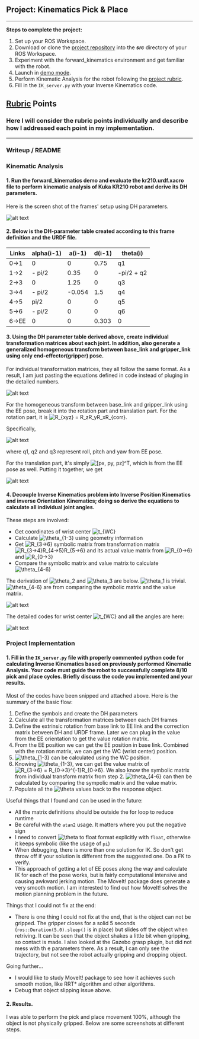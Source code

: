 ## Project: Kinematics Pick & Place

---


**Steps to complete the project:**  


1. Set up your ROS Workspace.
2. Download or clone the [project repository](https://github.com/udacity/RoboND-Kinematics-Project) into the ***src*** directory of your ROS Workspace.  
3. Experiment with the forward_kinematics environment and get familiar with the robot.
4. Launch in [demo mode](https://classroom.udacity.com/nanodegrees/nd209/parts/7b2fd2d7-e181-401e-977a-6158c77bf816/modules/8855de3f-2897-46c3-a805-628b5ecf045b/lessons/91d017b1-4493-4522-ad52-04a74a01094c/concepts/ae64bb91-e8c4-44c9-adbe-798e8f688193).
5. Perform Kinematic Analysis for the robot following the [project rubric](https://review.udacity.com/#!/rubrics/972/view).
6. Fill in the `IK_server.py` with your Inverse Kinematics code. 


[//]: # (Image References)

[DH]: ./misc_images/DH.png
[DH_Transform_between_frames]: ./misc_images/DH_Transform_between_frames.png
[rotation]: ./misc_images/rotation.png
[EE]: ./misc_images/EE.png
[Derivation]: ./misc_images/Derivation.jpg
[theta]: ./misc_images/theta.png

## [Rubric](https://review.udacity.com/#!/rubrics/972/view) Points
### Here I will consider the rubric points individually and describe how I addressed each point in my implementation.  

---
### Writeup / README

### Kinematic Analysis
#### 1. Run the forward_kinematics demo and evaluate the kr210.urdf.xacro file to perform kinematic analysis of Kuka KR210 robot and derive its DH parameters.

Here is the screen shot of the frames' setup using DH parameters.

![alt text][DH]

#### 2. Below is the DH-parameter table created according to this frame definition and the URDF file.

Links | alpha(i-1) | a(i-1) | d(i-1) | theta(i)
--- | --- | --- | --- | ---
0->1 | 0 | 0 | 0.75 | q1
1->2 | - pi/2 | 0.35 | 0 | -pi/2 + q2
2->3 | 0 | 1.25 | 0 | q3
3->4 | - pi/2 | -0.054 | 1.5 | q4
4->5 | pi/2 | 0 | 0 | q5
5->6 | - pi/2 | 0 | 0 | q6
6->EE | 0 | 0 | 0.303 | 0

#### 3. Using the DH parameter table derived above, create individual transformation matrices about each joint. In addition, also generate a generalized homogeneous transform between base_link and gripper_link using only end-effector(gripper) pose.

For individual transformation matrices, they all follow the same format. As a result, I am just pasting the equations defined in code instead of pluging in the detailed numbers.

![alt text][DH_Transform_between_frames]

For the homogeneous transform between base_link and gripper_link using the EE pose, break it into the rotation part and translation part. For the rotation part, it is <img src="https://latex.codecogs.com/gif.latex?R_{xyz}&space;=&space;R_zR_yR_xR_{corr}" title="R_{xyz} = R_zR_yR_xR_{corr}" />.

Specifically,

![alt text][rotation]

where q1, q2 and q3 represent roll, pitch and yaw from EE pose.

For the translation part, it's simply <img src="https://latex.codecogs.com/gif.latex?[px,&space;py,&space;pz]^T" title="[px, py, pz]^T" />, which is from the EE pose as well. Putting it together, we get

![alt text][EE]

#### 4. Decouple Inverse Kinematics problem into Inverse Position Kinematics and inverse Orientation Kinematics; doing so derive the equations to calculate all individual joint angles.

These steps are involved:
* Get coordinates of wrist center <img src="https://latex.codecogs.com/gif.latex?t_{WC}" title="t_{WC}" />
* Calculate <img src="https://latex.codecogs.com/gif.latex?\theta_{1-3}" title="\theta_{1-3}" /> using geometry information
* Get <img src="https://latex.codecogs.com/gif.latex?R_{3->6}" title="R_{3->6}" /> symbolic matrix from transformation matrix <img src="https://latex.codecogs.com/gif.latex?R_{3->4}R_{4->5}R_{5->6}" title="R_{3->4}R_{4->5}R_{5->6}" /> and its actual value matrix from <img src="https://latex.codecogs.com/gif.latex?R_{0->6}" title="R_{0->6}" /> and <img src="https://latex.codecogs.com/gif.latex?R_{0->3}" title="R_{0->3}" />
* Compare the symbolic matrix and value matrix to calculate <img src="https://latex.codecogs.com/gif.latex?\theta_{4-6}" title="\theta_{4-6}" />

The derivation of <img src="https://latex.codecogs.com/gif.latex?\theta_2" title="\theta_2" /> and <img src="https://latex.codecogs.com/gif.latex?\theta_3" title="\theta_3" /> are below. <img src="https://latex.codecogs.com/gif.latex?\theta_1" title="\theta_1" /> is trivial. <img src="https://latex.codecogs.com/gif.latex?\theta_{4-6}" title="\theta_{4-6}" /> are from comparing the symbolic matrix and the value matrix.

![alt text][Derivation]

The detailed codes for wrist center <img src="https://latex.codecogs.com/gif.latex?t_{WC}" title="t_{WC}" /> and all the angles are here:

![alt text][theta]

### Project Implementation

#### 1. Fill in the `IK_server.py` file with properly commented python code for calculating Inverse Kinematics based on previously performed Kinematic Analysis. Your code must guide the robot to successfully complete 8/10 pick and place cycles. Briefly discuss the code you implemented and your results. 

Most of the codes have been snipped and attached above. Here is the summary of the basic flow:

1. Define the symbols and create the DH parameters
2. Calculate all the transformation matrices between each DH frames
3. Define the extrinsic rotation from base link to EE link and the correction matrix between DH and URDF frame. Later we can plug in the value from the EE orientation to get the value rotation matrix.
4. From the EE position we can get the EE position in base link. Combined with the rotation matrix, we can get the WC (wrist center) position.
5. <img src="https://latex.codecogs.com/gif.latex?\theta_{1-3}" title="\theta_{1-3}" /> can be calculated using the WC position.
6. Knowing <img src="https://latex.codecogs.com/gif.latex?\theta_{1-3}" title="\theta_{1-3}" />, we can get the value matrix of <img src="https://latex.codecogs.com/gif.latex?R_{3->6}&space;=&space;R_{0->3}^{-1}R_{0->6}" title="R_{3->6} = R_{0->3}^{-1}R_{0->6}" />. We also know the symbolic matrix from individual transform matrix from step 2. <img src="https://latex.codecogs.com/gif.latex?\theta_{4-6}" title="\theta_{4-6}" /> can then be calculated by comparing the sympolic matrix and the value matrix.
7. Populate all the <img src="https://latex.codecogs.com/gif.latex?\theta" title="\theta" /> values back to the response object.


Useful things that I found and can be used in the future:
* All the matrix definitions should be outside the for loop to reduce runtime
* Be careful with the `atan2` usage. It matters where you put the negative sign
* I need to convert <img src="https://latex.codecogs.com/gif.latex?\theta" title="\theta" /> to float format explicitly with `float`, otherwise it keeps symbolic (like the usage of `pi`)
* When debugging, there is more than one solution for IK. So don't get throw off if your solution is different from the suggested one. Do a FK to verify.
* This approach of getting a lot of EE poses along the way and calculate IK for each of the pose works, but is fairly computational intensive and causing awkward jerking motion. The MoveIt! package does generate a very smooth motion. I am interested to find out how MoveIt! solves the motion planning problem in the future.

Things that I could not fix at the end:
* There is one thing I could not fix at the end, that is the object can not be gripped. The gripper closes for a solid 5 seconds (`ros::Duration(5.0).sleep()` is in place) but slides off the object when retriving. It can be seen that the object shakes a little bit when gripping, so contact is made. I also looked at the Gazebo grasp plugin, but did not mess with th e parameters there. As a result, I can only see the trajectory, but not see the robot actually gripping and dropping object.

Going further...
* I would like to study MoveIt! package to see how it achieves such smooth motion, like RRT* algorithm and other algorithms.
* Debug that object slipping issue above. 

#### 2. Results.

I was able to perform the pick and place movement 100%, although the object is not physically gripped. Below are some screenshots at different steps.


